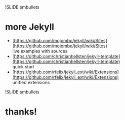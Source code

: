 !SLIDE smbullets

# more Jekyll

- [https://github.com/mojombo/jekyll/wiki/Sites](https://github.com/mojombo/jekyll/wiki/Sites)<br/>
live examples with sources
- [https://github.com/christianhellsten/jekyll-template](https://github.com/christianhellsten/jekyll-template)<br/>
quick start
- [https://github.com/rfelix/jekyll_ext/wiki/Extensions](https://github.com/rfelix/jekyll_ext/wiki/Extensions)<br/>
unified extensions



!SLIDE smbullets

# thanks!




